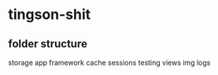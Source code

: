 # tingson-shit
## folder structure
storage
app
framework
  cache
  sessions
  testing
  views
img
logs
